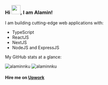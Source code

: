 ### Hi <img src="https://raw.githubusercontent.com/MartinHeinz/MartinHeinz/master/wave.gif" width="30px">, I am Alamin!

I am building cutting-edge web applications with:

- TypeScript
- ReactJS
- NextJS
- NodeJS and ExpressJS

My GitHub stats at a glance:

<img src="https://github-readme-stats.vercel.app/api/top-langs?username=alaminnku&show_icons=true&locale=en&layout=compact" alt="alaminnku" />

<img src="https://github-readme-streak-stats.herokuapp.com/?user=alaminnku" alt="alaminnku" />

#### Hire me on [Upwork](https://www.upwork.com/freelancers/~01fc6138ad0b44435c)
